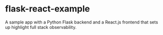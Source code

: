 # flask-react-example
A sample app with a Python Flask backend and a React.js frontend that sets up highlight full stack observability.
